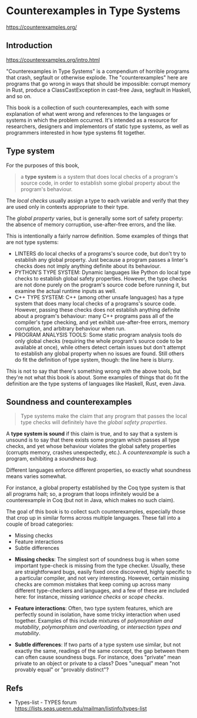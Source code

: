 # Counterexamples in Type Systems
https://counterexamples.org/

## Introduction

https://counterexamples.org/intro.html

"Counterexamples in Type Systems" is a compendium of horrible programs that crash, segfault or otherwise explode. The "counterexamples" here are programs that go wrong in ways that should be impossible: corrupt memory in Rust, produce a ClassCastException in cast-free Java, segfault in Haskell, and so on.

This book is a collection of such counterexamples, each with some explanation of what went wrong and references to the languages or systems in which the problem occurred. It's intended as a resource for researchers, designers and implementors of static type systems, as well as programmers interested in how type systems fit together.


## Type system

For the purposes of this book,

>a **type system** is a system that does local checks of a program's source code, in order to establish some global property about the program's behaviour.


The *local checks* usually assign a type to each variable and verify that they are used only in contexts appropriate to their type.

The *global property* varies, but is generally some sort of safety property: the absence of memory corruption, use-after-free errors, and the like.


This is intentionally a fairly narrow definition. 
Some examples of things that are not type systems:
- LINTERS do local checks of a programs's source code, but don't try to 
  establish any global property. Just because a program passes a linter's checks does not imply anything definite about its behaviour.
- PYTHON'S TYPE SYSTEM: Dynamic languages like Python do local type checks
  to establish global safety properties. However, the type checks are not done purely on the program's source code before running it, but examine the actual runtime inputs as well.
- C++ TYPE SYSTEM: C++ (among other unsafe languages) has a type system that
  does many local checks of a programs's source code. However, passing these checks does not establish anything definite about a program's behaviour: many C++ programs pass all of the compiler's type checking, and yet exhibit use-after-free errors, memory corruption, and arbitrary behaviour when run.
- PROGRAM ANALYSIS TOOLS: Some static program analysis tools do only global
  checks (requiring the whole program's source code to be available at once), while others detect certain issues but don't attempt to establish any global property when no issues are found. Still others do fit the definition of type system, though: the line here is blurry.

This is not to say that there's something wrong with the above tools, but they're not what this book is about. Some examples of things that do fit the definition are the type systems of languages like Haskell, Rust, even Java.


## Soundness and counterexamples

>Type systems make the claim that any program that passes the local type checks will definitely have the *global safety properties*.

A **type system is sound** if this claim is true, and to say that a system is unsound is to say that there exists some program which passes all type checks, and yet whose behaviour violates the global safety properties (corrupts memory, crashes unexpectedly, etc.). A *counterexample* is such a program, exhibiting a *soundness bug*.

Different languages enforce different properties, so exactly what soundness means varies somewhat.

For instance, a global property established by the Coq type system is that all programs halt; so, a program that loops infinitely would be a counterexample in Coq (but not in Java, which makes no such claim).

The goal of this book is to collect such counterexamples, especially those that crop up in similar forms across multiple languages. These fall into a couple of broad categories:
- Missing checks
- Feature interactions
- Subtle differences


* **Missing checks**: The simplest sort of soundness bug is when some important type-check is missing from the type checker. Usually, these are straightforward bugs, easily fixed once discovered, highly specific to a particular compiler, and not very interesting. However, certain missing checks are common mistakes that keep coming up across many different type-checkers and languages, and a few of these are included here: for instance, missing *variance checks* or *scope checks*.

* **Feature interactions**: Often, two type system features, which are perfectly sound in isolation, have some tricky interaction when used together. Examples of this include mixtures of *polymorphism and mutability*, *polymorphism and overloading*, or *intersection types and mutability*.

* **Subtle differences**: If two parts of a type system use similar, but not exactly the same, readings of the same concept, the gap between them can often cause soundness bugs. For instance, does "private" mean private to an object or private to a class? Does "unequal" mean "not provably equal" or "provably distinct"?



## Refs

* Types-list - TYPES forum
https://lists.seas.upenn.edu/mailman/listinfo/types-list
